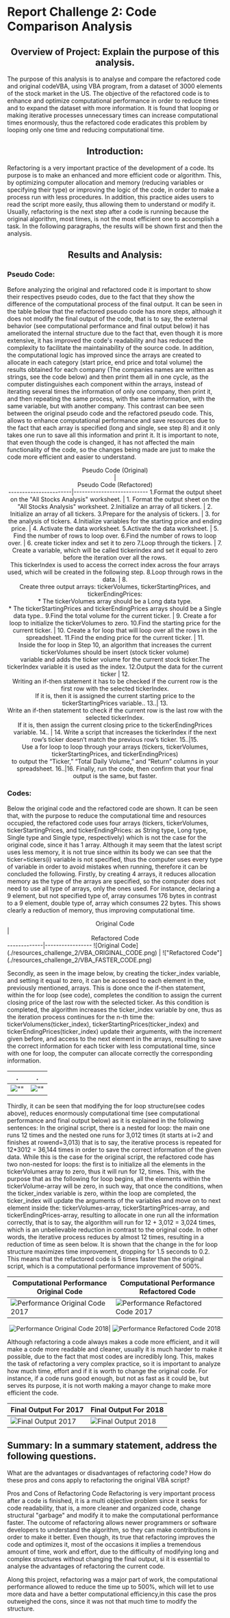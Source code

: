 # Report Challenge 2: Code Comparison Analysis

<center>

## Overview of Project: Explain the purpose of this analysis.

</center>

The purpose of this analysis is to analyse and compare the refactored code and original codeVBA, using VBA program, from a dataset of 3000 elements of the stock market in the US. The objective of the refactored code is to enhance and optimize computational performance in order to reduce times and to expand the dataset with more information. It is found that looping or making iterative processes unnecessary times can increase computational times enormously, thus the refactored code eradicates this problem by looping only one time and reducing computational time.

<center>

## Introduction:
</center>

Refactoring is a very important practice of the development of a code. Its purpose is to make an enhanced and more efficient code or algorithm. This, by optimizing computer allocation and memory (reducing variables or specifying their type) or improving the logic of the code, in order to make a process run with less procedures. In addition, this practice aides users to read the script more easily, thus allowing them to understand or modify it. Usually, refactoring is the next step after a code is running because the original algorithm, most times, is not the most efficient one to accomplish a task. In the following paragraphs, the results will be shown first and then the analysis.

<center>

## Results and Analysis:
</center>

### Pseudo Code:

Before analyzing the original and refactored code it is important to show their respectives pseudo codes, due to the fact that they show the difference of the computational process of the final output. It can be seen in the table below that the refactored pseudo code has more steps, although it does not modify the final output of the code, that is to say, the external behavior (see computational performance and final output below) it has ameliorated the internal structure due to the fact that, even though it is more extensive, it has improved the code's readability and has reduced the complexity to facilitate the maintainability of the source code. In addition, the computational logic has improved since the arrays are created to allocate in each category (start price, end price and total volume) the results obtained for each company (The companies names are written as strings, see the code below) and then print them all in one cycle, as the computer distinguishes each component within the arrays, instead of iterating several times the information of only one company, then print it, and then repeating the same process, with the same information, with the same variable, but with another company. This contrast can bee seen between the original pseudo code and the refactored pseudo code. This, allows to enhance computational performance and save resources due to the fact that each array is specified (long and single, see step 8) and it only takes one run to save all this information and print it. It is important to note, that even though the code is changed, it has not affected the main functionality of the code, so the changes being made are just to make the code more efficient and easier to understand. 

<center>

 <center> Pseudo Code (Original) <br> </center>| <center> Pseudo Code (Refactored) <br> </center>
 -----------------------|---------------------------
1.Format the output sheet on the "All Stocks Analysis" worksheet.  | 1. Format the output sheet on the "All Stocks Analysis" worksheet.
2.Initialize an array of all tickers.                              | 2. Initialize an array of all tickers.
3.Prepare for the analysis of tickers.                             | 3.  for the analysis of tickers.
4.Initialize variables for the starting price and ending price.    | 4. Activate the data worksheet.
5.Activate the data worksheet.                                     | 5. Find the number of rows to loop over.
6.Find the number of rows to loop over.                            | 6. create ticker index and set it to zero
7.Loop through the tickers.                                        | 7.<br>Create a variable, which will be called tickerindex and set it equal to zero before the iteration over all the rows.<br> This tickerIndex is used to access the correct index across the four arrays used, which will be created in the following step.
8.Loop through rows in the data.                                   | 8.<br>Create three output arrays: tickerVolumes, tickerStartingPrices, and tickerEndingPrices:<br> * The tickerVolumes array should be a Long data type.<br>* The tickerStartingPrices and tickerEndingPrices arrays should be a Single data type..
9.Find the total volume for the current ticker.                    | 9. Create a for loop to initialize the tickerVolumes to zero.
10.Find the starting price for the current ticker.                 | 10. Create a for loop that will loop over all the rows in the spreadsheet.
11.Find the ending price for the current ticker.                   | 11.<br>Inside the for loop in Step 10, an algorithm that increases the current tickerVolumes should be insert (stock ticker volume)<br> variable and adds the ticker volume for the current stock ticker.The tickerIndex variable it is used as the index.
12.Output the data for the current ticker                          | 12.<br>Writing an if-then statement it has to be checked if the current row is the first row with the selected tickerIndex.<br>If it is, then it is assigned the current starting price to the tickerStartingPrices variable..
13..| 13.<br>Write an if-then statement to check if the current row is the last row with the selected tickerIndex.<br> If it is, then assign the current closing price to the tickerEndingPrices variable.
14.. | 14. Write a script that increases the tickerIndex if the next row’s ticker doesn’t match the previous row’s ticker.
15..|15.<br> Use a for loop to loop through your arrays (tickers, tickerVolumes, tickerStartingPrices, and tickerEndingPrices)<br>to output the “Ticker,” “Total Daily Volume,” and “Return” columns in your spreadsheet.
16..|16. Finally, run the code, then confirm that your final output is the same, but faster. 

</center>

### Codes:

Below the original code and the refactored code are shown. It can be seen that, with the purpose to reduce the computational time and resources occupied, the refactored code uses four arrays (tickers, tickerVolumes, tickerStartingPrices, and tickerEndingPrices: as String type, Long type, Single type and Single type, respectively) which is not the case for the original code, since it has 1 array. Although it may seem that the latest script uses less memory, it is not true since within its body we can see that the ticker=tickers(i) variable is not specified, thus the computer uses every type of variable in order to avoid mistakes when running, therefore it can be concluded the following. Firstly, by creating 4 arrays, it reduces allocation memory as the type of the arrays are specified, so the computer does not need to use all type of arrays, only the ones used. For instance, declaring a 9 element, but not specified type of, array consumes 176 bytes in contrast to a 9 element, double type of, array which consumes 22 bytes. This shows clearly a reduction of memory, thus improving computational time. 


<center> Original Code <br> </center>|<center> Refactored Code  <br> </center>
-------------|-----------------
![Original Code](./resources_challenge_2/VBA_ORIGINAL_CODE.png) | !["Refactored Code"](./resources_challenge_2/VBA_FASTER_CODE.png)


Secondly, as seen in the image below, by creating the ticker_index variable, and setting it equal to zero, it can be accessed to each element in the, previously mentioned, arrays. This is done once the if-then statement, within the for loop (see code), completes the condition to assign the current closing price of the last row with the selected ticker. As this condition is completed, the algorithm increases the ticker_index variable by one, thus as the iteration process continues for the n-th time the: tickerVolumens(ticker_index), tickerStartingPrices(ticker_index) and tickerEndingPrices(ticker_index) update their arguments, with the increment given before, and access to the next element in the arrays, resulting to save the correct information for each ticker with less computational time, since with one for loop, the computer can allocate correctly the corresponding information. 

<center>

. | .
---|---
![""](./resources_challenge_2/ticker_index_and_arrays.png)| ![""](./resources_challenge_2/ticker_index_increase_and_if.png)

</center>

Thirdly, it can be seen that modifying the for loop structure(see codes above), reduces enormously computational time (see computational performance and final output below) as it is explained in the following sentences: In the original script, there is a nested for loop: the main one runs 12 times and the nested one runs for 3,012 times (it starts at i=2 and finishes at rowend=3,013) that is to say, the iterative process is repeated for 12*3012 = 36,144 times in order to save the correct information of the given data. While this is the case for the original script, the refactored code has two non-nested for loops: the first is to initialize all the elements in the tickerVolumes array to zero, thus it will run for 12, times. This, with the purpose that as the following for loop begins, all the elements within the tickerVolume-array will be zero, in such way, that once the conditions, when the ticker_index variable is zero, within the loop are completed, the ticker_index will update the arguments of the variables and move on to next element inside the: tickerVolumes-array, tickerStartingPrices-array, and tickerEndingPrices-array, resulting to allocate in one run all the information correctly, that is to say, the algorithm will run for 12 + 3,012 = 3,024 times, which is an unbelievable reduction in contrast to the original code. In other words, the iterative process reduces by almost 12 times, resulting in a reduction of time as seen below. It is shown that the change in the for loop structure maximizes time improvement, dropping for 1.5 seconds to 0.2. This means that the refactored code is 5 times faster than the original script, which is a computational performance improvement of 500%. 

<center>

Computational Performance Original Code| Computational Performance Refactored Code
---------------------------------------|-------------------------------------------
![Performance Original Code 2017](./resources_challenge_2/VBA_ORIGINAL_CODE_2017.png)| ![Performance Refactored Code 2017](./resources_challenge_2/VBA_Challenge_2017.png)

![Performance Original Code 2018](./resources_challenge_2/VBA_ORIGINAL_CODE_2018.png)| ![Performance Refactored Code 2018](./resources_challenge_2/VBA_Challenge_2018.png)
</center>

Although refactoring a code always makes a code more efficient, and it will make a code more readable and cleaner, usually it is much harder to make it possible, due to the fact that most codes are incredibly long. This, makes the task of refactoring a very complex practice, so it is important to analyze how much time, effort and if it is worth to change the original code. For instance, if a code runs good enough, but not as fast as it could be, but serves its purpose, it is not worth making a mayor change to make more efficient the code.

<center>

Final Output For 2017|Final Output For 2018
---------------------|----------------------
![ Final Output 2017](./resources_challenge_2/final_output_2017.png)| ![Final Output 2018](./resources_challenge_2/final_output_2018.png)

</center>

## Summary: In a summary statement, address the following questions.
What are the advantages or disadvantages of refactoring code?
How do these pros and cons apply to refactoring the original VBA script?

Pros and Cons of Refactoring Code
Refactoring is very important process after a code is finished, it is a multi objective problem since it seeks for code  readability, that is, a more cleaner and organized code, change structural "garbage" and modify it to make the computational performance faster. The outcome of refactoring allows newer programmers or software developers to understand the algorithm, so they can make contributions in order to make it better. Even though, its true that refactoring improves the code and optimizes it, most of the occasions it implies a tremendous amount of time, work and effort, due to the difficulty of modifying long and complex structures without changing the final output, si it is essential to analyse the advantages of refactoring the current code. 

Along this project, refactoring was a major part of work, the computational performance allowed to reduce the time up to 500%, which will let to use more data and have a better computational efficiency,in this case the pros outweighed the cons, since it was not that much time to modify the structure. 



